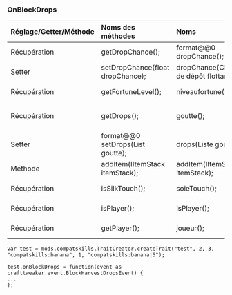 ### OnBlockDrops

| Réglage/Getter/Méthode | Noms des méthodes                            | Noms                                   | Input/Output                                                   |
|:---------------------- |:-------------------------------------------- |:-------------------------------------- | -------------------------------------------------------------- |
| Récupération           | getDropChance();                             | format@@0 dropChance();                | Renvoie un Float                                               |
| Setter                 | setDropChance(float dropChance);             | dropChance(Chance de dépôt flottante); | Prend un flottant                                              |
| Récupération           | getFortuneLevel();                           | niveaufortune();                       | Renvoie un entier                                              |
| Récupération           | getDrops();                                  | goutte();                              | Retourne une liste de [IItemStack](/Vanilla/Items/IItemStack/) |
| Setter                 | format@@0 setDrops(List<iitemstack> goutte); | drops(Liste<iitemstack> goutte);       | Prend une liste de [IItemStack](/Vanilla/Items/IItemStack/)    |
| Méthode                | addItem(IItemStack itemStack);               | addItem(IItemStack itemStack);         | Takes an [IItemStack](/Vanilla/Items/IItemStack/)              |
| Récupération           | isSilkTouch();                               | soieTouch();                           | Renvoie un booléen                                             |
| Récupération           | isPlayer();                                  | isPlayer();                            | Renvoie un booléen                                             |
| Récupération           | getPlayer();                                 | joueur();                              | Renvoie un [IPlayer](/Vanilla/Players/IPlayer/)                |

    var test = mods.compatskills.TraitCreator.createTrait("test", 2, 3, "compatskills:banana", 1, "compatskills:banana|5");
    
    test.onBlockDrops = function(event as crafttweaker.event.BlockHarvestDropsEvent) {
    ...
    };